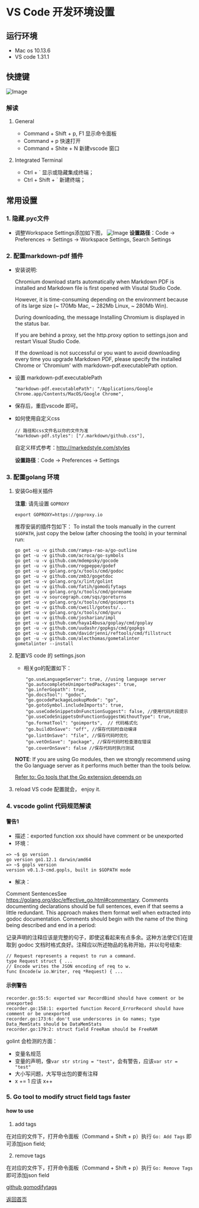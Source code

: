 # VS Code 开发环境设置

## 运行环境
* Mac os 10.13.6
* VS code 1.31.1

## 快捷键

![Image](images/vscode_keyword.jpg)

### 解读
1. General 
    * Command + Shift + p, F1  显示命令面板
    * Command + p 快速打开
    * Command + Shite + N  新建vscode 窗口

2. Integrated Terminal
    * Ctrl + ` 显示或隐藏集成终端；
    * Ctrl + Shift + ` 新建终端；


## 常用设置
### 1. 隐藏.pyc文件
* 调整Workspace Settings添加如下图，
![Image](images/files_exclude.png)
__设置路径__：Code -> Preferences -> Settings -> Workspace Settings, Search Settings

### 2. 配置markdown-pdf 插件
* 安装说明:

    Chromium download starts automatically when Markdown PDF is installed and Markdown file is first opened with Visutal Studio Code.

    However, it is time-consuming depending on the environment because of its large size (~ 170Mb Mac, ~ 282Mb Linux, ~ 280Mb Win).

    During downloading, the message Installing Chromium is displayed in the status bar.

    If you are behind a proxy, set the http.proxy option to settings.json and restart Visual Studio Code.

    If the download is not successful or you want to avoid downloading every time you upgrade Markdown PDF, please specify the installed Chrome or 'Chromium' with markdown-pdf.executablePath option.
* 设置 markdown-pdf.executablePath
    ```
    "markdown-pdf.executablePath": "/Applications/Google Chrome.app/Contents/MacOS/Google Chrome",
    ```
* 保存后，重启vscode 即可。
* 如何使用自定义css
    ```
    // 路径和css文件名以你的文件为准
    "markdown-pdf.styles": ["/.markdown/github.css"],
    ```
    自定义样式参考：http://markedstyle.com/styles
    
    __设置路径__：Code -> Preferences -> Settings

### 3. 配置golang 环境

1. 安装Go相关插件

    __注意__: 请先设置 ```GOPROXY```

    ```
    export GOPROXY=https://goproxy.io
    ```

    推荐安装的插件包如下：
    To install the tools manually in the current ```$GOPATH```, just copy the below (after choosing the tools) in your terminal run:

    ```
    go get -u -v github.com/ramya-rao-a/go-outline
    go get -u -v github.com/acroca/go-symbols
    go get -u -v github.com/mdempsky/gocode
    go get -u -v github.com/rogpeppe/godef
    go get -u -v golang.org/x/tools/cmd/godoc
    go get -u -v github.com/zmb3/gogetdoc
    go get -u -v golang.org/x/lint/golint
    go get -u -v github.com/fatih/gomodifytags
    go get -u -v golang.org/x/tools/cmd/gorename
    go get -u -v sourcegraph.com/sqs/goreturns
    go get -u -v golang.org/x/tools/cmd/goimports
    go get -u -v github.com/cweill/gotests/...
    go get -u -v golang.org/x/tools/cmd/guru
    go get -u -v github.com/josharian/impl
    go get -u -v github.com/haya14busa/goplay/cmd/goplay
    go get -u -v github.com/uudashr/gopkgs/cmd/gopkgs
    go get -u -v github.com/davidrjenni/reftools/cmd/fillstruct
    go get -u -v github.com/alecthomas/gometalinter
    gometalinter --install
    ```


2. 配置VS code 的 settings.json

    * 相关go的配置如下：

    ```
        "go.useLanguageServer": true, //using language server
        "go.autocompleteUnimportedPackages": true,
        "go.inferGopath": true,
        "go.docsTool": "godoc",
        "go.gocodePackageLookupMode": "go",
        "go.gotoSymbol.includeImports": true,
        "go.useCodeSnippetsOnFunctionSuggest": false, //使用代码片段提示
        "go.useCodeSnippetsOnFunctionSuggestWithoutType": true,
        "go.formatTool": "goimports",  // 代码格式化
        "go.buildOnSave": "off", //保存代码时自动编译
        "go.lintOnSave": "file", //保存代码时优化
        "go.vetOnSave": "package", //保存代码时检查潜在错误
        "go.coverOnSave": false //保存代码时执行测试

    ```

    __NOTE__: If you are using Go modules, then we strongly recommend using the Go language server as it performs much better than the tools below.

    [Refer to: Go tools that the Go extension depends on](https://github.com/Microsoft/vscode-go/wiki/Go-tools-that-the-Go-extension-depends-on)


3. reload VS code 配置就会， enjoy it.



### 4. vscode golint 代码规范解读
#### 警告1
* 描述：exported function xxx should have comment or be unexported
* 环境：
```
=> ~$ go version
go version go1.12.1 darwin/amd64
=> ~$ gopls version
version v0.1.3-cmd.gopls, built in $GOPATH mode
```
* 解决：

Comment SentencesSee https://golang.org/doc/effective_go.html#commentary. Comments documenting declarations should be full sentences, even if that seems a little redundant. This approach makes them format well when extracted into godoc documentation. Comments should begin with the name of the thing being described and end in a period:

记录声明的注释应该是完整的句子，即使这看起来有点多余。这种方法使它们在提取到 godoc 文档时格式良好。注释应以所述物品的名称开始，并以句号结束:
```
// Request represents a request to run a command.
type Request struct { ...
// Encode writes the JSON encoding of req to w.
func Encode(w io.Writer, req *Request) { ...
```

#### 示例警告
```
recorder.go:55:5: exported var RecordBind should have comment or be unexported
recorder.go:158:1: exported function Record_ErrorRecord should have comment or be unexported
recorder.go:173:6: don't use underscores in Go names; type Data_MemStats should be DataMemStats
recorder.go:179:2: struct field FreeRam should be FreeRAM
```

golint 会检测的方面：
* 变量名规范
* 变量的声明，像```var str string = "test"```，会有警告，应该```var str = "test"```
* 大小写问题，大写导出包的要有注释
* x += 1 应该 x++


### 5. Go tool to modify struct field tags faster
#### how to use 
1. add tags

在对应的文件下，打开命令面板（Command + Shift + p）执行 `Go: Add Tags` 即可添加json field;

2. remove tags

在对应的文件下，打开命令面板（Command + Shift + p）执行 `Go: Remove Tags` 即可添加json field

[github gomodifytags](https://github.com/fatih/gomodifytags)



[返回首页](/index.html)
